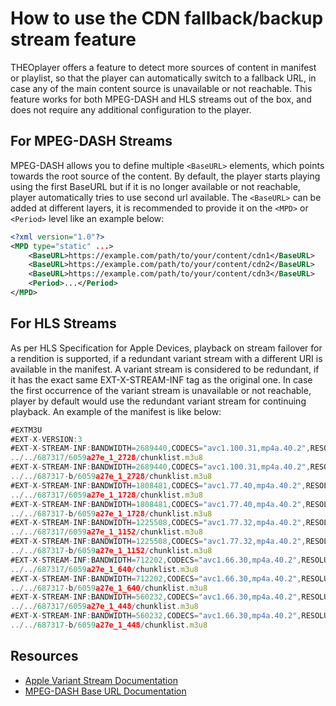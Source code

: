 # How to use the CDN fallback/backup stream feature

THEOplayer offers a feature to detect more sources of content in manifest or playlist, so that the player can automatically switch to a fallback URL, in case any of the main content source is unavailable or not reachable. This feature works for both MPEG-DASH and HLS streams out of the box, and does not require any additional configuration to the player.

## For MPEG-DASH Streams

MPEG-DASH allows you to define multiple `<BaseURL>` elements, which points towards the root source of the content. By default, the player starts playing using the first BaseURL but if it is no longer available or not reachable, player automatically tries to use second url available. The `<BaseURL>` can be added at different layers, it is recommended to provide it on the `<MPD>` or `<Period>` level like an example below:

```xml
<?xml version="1.0"?>
<MPD type="static" ...>
	<BaseURL>https://example.com/path/to/your/content/cdn1</BaseURL>
	<BaseURL>https://example.com/path/to/your/content/cdn2</BaseURL>
	<BaseURL>https://example.com/path/to/your/content/cdn3</BaseURL>
	<Period>...</Period>
</MPD>
```

## For HLS Streams

As per HLS Specification for Apple Devices, playback on stream failover for a rendition is supported, if a redundant variant stream with a different URI is available in the manifest. A variant stream is considered to be redundant, if it has the exact same EXT-X-STREAM-INF tag as the original one. In case the first occurrence of the variant stream is unavailable or not reachable, player by default would use the redundant variant stream for continuing playback. An example of the manifest is like below:

```javascript
#EXTM3U
#EXT-X-VERSION:3
#EXT-X-STREAM-INF:BANDWIDTH=2689440,CODECS="avc1.100.31,mp4a.40.2",RESOLUTION=1120x700
../../687317/6059a27e_1_2728/chunklist.m3u8
#EXT-X-STREAM-INF:BANDWIDTH=2689440,CODECS="avc1.100.31,mp4a.40.2",RESOLUTION=1120x700
../../687317-b/6059a27e_1_2728/chunklist.m3u8
#EXT-X-STREAM-INF:BANDWIDTH=1808481,CODECS="avc1.77.40,mp4a.40.2",RESOLUTION=768x480
../../687317/6059a27e_1_1728/chunklist.m3u8
#EXT-X-STREAM-INF:BANDWIDTH=1808481,CODECS="avc1.77.40,mp4a.40.2",RESOLUTION=768x480
../../687317-b/6059a27e_1_1728/chunklist.m3u8
#EXT-X-STREAM-INF:BANDWIDTH=1225508,CODECS="avc1.77.32,mp4a.40.2",RESOLUTION=576x360
../../687317/6059a27e_1_1152/chunklist.m3u8
#EXT-X-STREAM-INF:BANDWIDTH=1225508,CODECS="avc1.77.32,mp4a.40.2",RESOLUTION=576x360
../../687317-b/6059a27e_1_1152/chunklist.m3u8
#EXT-X-STREAM-INF:BANDWIDTH=712202,CODECS="avc1.66.30,mp4a.40.2",RESOLUTION=460x288
../../687317/6059a27e_1_640/chunklist.m3u8
#EXT-X-STREAM-INF:BANDWIDTH=712202,CODECS="avc1.66.30,mp4a.40.2",RESOLUTION=460x288
../../687317-b/6059a27e_1_640/chunklist.m3u8
#EXT-X-STREAM-INF:BANDWIDTH=560232,CODECS="avc1.66.30,mp4a.40.2",RESOLUTION=288x180
../../687317/6059a27e_1_448/chunklist.m3u8
#EXT-X-STREAM-INF:BANDWIDTH=560232,CODECS="avc1.66.30,mp4a.40.2",RESOLUTION=288x180
../../687317-b/6059a27e_1_448/chunklist.m3u8
```

## Resources

- [Apple Variant Stream Documentation](https://developer.apple.com/documentation/http_live_streaming/example_playlists_for_http_live_streaming/creating_a_master_playlist)
- [MPEG-DASH Base URL Documentation](https://dashif.org/docs/DASH-IF-IOP-v4.3.pdf)
